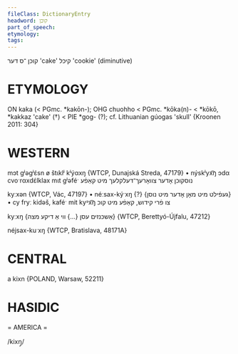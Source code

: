```yaml
---
fileClass: DictionaryEntry
headword: קוכן
part_of_speech: 
etymology: 
tags: 
---
```

קוכן
־ס
דער
'cake'
קיכל
'cookie' (diminutive)

ETYMOLOGY
===========
ON kaka (< PGmc. *kakōn-); OHG chuohho < PGmc. *kōka(n)- < *kōkō, *kakkaz 'cake' (†) < PIE *gog- (?); cf. Lithuanian gúogas 'skull'
{Kroonen 2011: 304}

WESTERN
========

mɔt gʲəgʲɛ́sn ø štɩklʲ kʲýαxŋ {WTCP, Dunajská Streda, 47179}
	•	nýskʲyx͡ŋ ɔdα cvoˑrαxdɛ́lklax mɩt gʲəféˑ נוסקוכן אָדער צוואָרעך־דעלקלעך מיט קאַפֿע

kyːxən {WTCP, Vác, 47197}
	•	néːsax-kýˑxŋ {?} {געפֿילט מיט מאָן אָדער מיט נוסן}
	•	cy fryː kidəš, kaféˑ mit kyᵊx͡ŋ צו פֿרי קידוש, קאַפֿע מיט קוכ

kyːxŋ {אַשכּנזים עסן {...} ווי אַ דיקע מצה} {WTCP, Berettyó-Újfalu, 47212}

néjsax-kuˑxŋ {WTCP, Bratislava, 48171A}

CENTRAL
========

a kixn {POLAND, Warsaw, 52211}

HASIDIC
=======
= AMERICA = 

/kixŋ̩/
